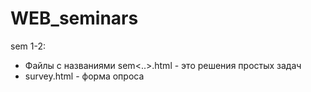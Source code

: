 # WEB_seminars

sem 1-2:

- Файлы с названиями sem<..>.html - это решения простых задач
- survey.html - форма опроса
